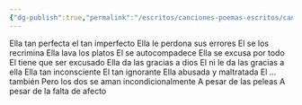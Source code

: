 ```yaml
---
{"dg-publish":true,"permalink":"/escritos/canciones-poemas-escritos/canciones-poemas-escritos/amantes/"}
---
```



Ella tan perfecta el tan imperfecto 
Ella le perdona sus errores 
El se los recrimina 
Ella lava los platos
El se autocompadece
Ella se excusa por todo
El tiene que ser excusado 
Ella da las gracias a dios 
El ni le da las gracias a ella
Ella tan inconsciente 
El tan ignorante 
Ella abusada y maltratada
El … también 
Pero los dos se aman incondicionalmente 
A pesar de las peleas 
A pesar de la falta de afecto 
